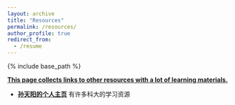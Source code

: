 ```yaml
---
layout: archive
title: "Resources"
permalink: /resources/
author_profile: true
redirect_from:
  - /resume
---
```


{% include base_path %}

**<u>This page collects links to other resources with a lot of learning materials.</u>**

* **[孙天阳的个人主页](https://tysunseven.github.io/)** 有许多科大的学习资源
